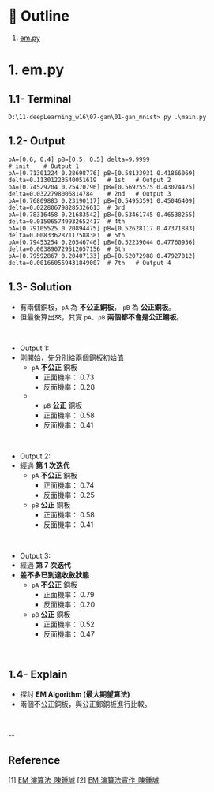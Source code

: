 # :eyes: Outline
1. [em.py](em.py)


# 1. em.py
## 1.1- Terminal
```
D:\11-deepLearning_w16\07-gan\01-gan_mnist> py .\main.py
```

## 1.2- Output
```
pA=[0.6, 0.4] pB=[0.5, 0.5] delta=9.9999                              # init    # Output 1
pA=[0.71301224 0.28698776] pB=[0.58133931 0.41866069] delta=0.11301223540051619   # 1st   # Output 2
pA=[0.74529204 0.25470796] pB=[0.56925575 0.43074425] delta=0.0322798006814784    # 2nd   # Output 3
pA=[0.76809883 0.23190117] pB=[0.54953591 0.45046409] delta=0.022806798285326613  # 3rd
pA=[0.78316458 0.21683542] pB=[0.53461745 0.46538255] delta=0.015065749932652417  # 4th
pA=[0.79105525 0.20894475] pB=[0.52628117 0.47371883] delta=0.008336287117588381  # 5th
pA=[0.79453254 0.20546746] pB=[0.52239044 0.47760956] delta=0.003890729512057156  # 6th
pA=[0.79592867 0.20407133] pB=[0.52072988 0.47927012] delta=0.001660559431849007  # 7th   # Output 4
```

## 1.3- Solution
* 有兩個銅板，`pA` 為 **不公正銅板**， `pB` 為 **公正銅板**。
* 但最後算出來，其實 `pA`、`pB` **兩個都不會是公正銅板**。
<br>

* Output 1:
* 剛開始，先分別給兩個銅板初始值
  * `pA` **不公正** 銅板
    * 正面機率： 0.73
    * 反面機率： 0.28
  * * `pB` **公正** 銅板
    * 正面機率： 0.58
    * 反面機率： 0.41
<br>

* Output 2:
* 經過 **第 1 次迭代**
  * `pA` **不公正** 銅板
    * 正面機率： 0.74
    * 反面機率： 0.25
  * `pB` **公正** 銅板
    * 正面機率： 0.58
    * 反面機率： 0.41
<br>

* Output 3:
* 經過 **第 7 次迭代**
* **差不多已到達收斂狀態**
  * `pA` **不公正** 銅板
    * 正面機率： 0.79
    * 反面機率： 0.20
  * `pB` **公正** 銅板
    * 正面機率： 0.52
    * 反面機率： 0.47
<br>


## 1.4- Explain
* 探討 **EM Algorithm (最大期望算法)**
* 兩個不公正銅板，與公正鄭銅板進行比較。
<br>

--

## Reference
[1] [EM 演算法_陳鍾誠](em0.md)
[2] [EM 演算法實作_陳鍾誠](em.md)